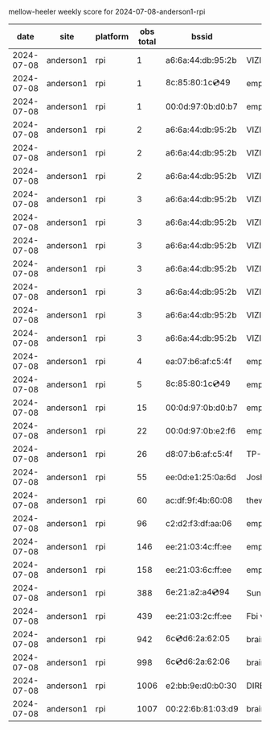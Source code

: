 mellow-heeler weekly score for 2024-07-08-anderson1-rpi

|date|site|platform|obs total|bssid|ssid|lat|lng|
|--|--|--|--|--|--|--|--|
|2024-07-08|anderson1|rpi|1|a6:6a:44:db:95:2b|VIZIOCastAudio2577|40.41746|-122.24048|
|2024-07-08|anderson1|rpi|1|8c:85:80:1c:cd:49|empty_ssid|40.41746|-122.24048|
|2024-07-08|anderson1|rpi|1|00:0d:97:0b:d0:b7|empty_ssid|40.41746|-122.24048|
|2024-07-08|anderson1|rpi|2|a6:6a:44:db:95:2b|VIZIOCastAudio3649|40.41746|-122.24048|
|2024-07-08|anderson1|rpi|2|a6:6a:44:db:95:2b|VIZIOCastAudio6309|40.41746|-122.24048|
|2024-07-08|anderson1|rpi|2|a6:6a:44:db:95:2b|VIZIOCastAudio6386|40.41746|-122.24048|
|2024-07-08|anderson1|rpi|3|a6:6a:44:db:95:2b|VIZIOCastAudio4678|40.41746|-122.24048|
|2024-07-08|anderson1|rpi|3|a6:6a:44:db:95:2b|VIZIOCastAudio4595|40.41746|-122.24048|
|2024-07-08|anderson1|rpi|3|a6:6a:44:db:95:2b|VIZIOCastAudio1564|40.41746|-122.24048|
|2024-07-08|anderson1|rpi|3|a6:6a:44:db:95:2b|VIZIOCastAudio4054|40.41746|-122.24048|
|2024-07-08|anderson1|rpi|3|a6:6a:44:db:95:2b|VIZIOCastAudio3268|40.41746|-122.24048|
|2024-07-08|anderson1|rpi|3|a6:6a:44:db:95:2b|VIZIOCastAudio2852|40.41746|-122.24048|
|2024-07-08|anderson1|rpi|3|a6:6a:44:db:95:2b|VIZIOCastAudio1151|40.41746|-122.24048|
|2024-07-08|anderson1|rpi|4|ea:07:b6:af:c5:4f|empty_ssid|40.41746|-122.24048|
|2024-07-08|anderson1|rpi|5|8c:85:80:1c:cd:49|empty_ssid|40.41746|-122.24048|
|2024-07-08|anderson1|rpi|15|00:0d:97:0b:d0:b7|empty_ssid|40.41746|-122.24048|
|2024-07-08|anderson1|rpi|22|00:0d:97:0b:e2:f6|empty_ssid|40.41746|-122.24048|
|2024-07-08|anderson1|rpi|26|d8:07:b6:af:c5:4f|TP-Link_C54F|40.41746|-122.24048|
|2024-07-08|anderson1|rpi|55|ee:0d:e1:25:0a:6d|JoshLily|40.41746|-122.24048|
|2024-07-08|anderson1|rpi|60|ac:df:9f:4b:60:08|theweef|40.41746|-122.24048|
|2024-07-08|anderson1|rpi|96|c2:d2:f3:df:aa:06|empty_ssid|40.41746|-122.24048|
|2024-07-08|anderson1|rpi|146|ee:21:03:4c:ff:ee|empty_ssid|40.41746|-122.24048|
|2024-07-08|anderson1|rpi|158|ee:21:03:6c:ff:ee|empty_ssid|40.41746|-122.24048|
|2024-07-08|anderson1|rpi|388|6e:21:a2:a4:cd:94|SunPower21450|40.41746|-122.24048|
|2024-07-08|anderson1|rpi|439|ee:21:03:2c:ff:ee|Fbi van 13|40.41746|-122.24048|
|2024-07-08|anderson1|rpi|942|6c:cd:d6:2a:62:05|braingang2_5GEXT|40.41746|-122.24048|
|2024-07-08|anderson1|rpi|998|6c:cd:d6:2a:62:06|braingang2_2GEXT|40.41746|-122.24048|
|2024-07-08|anderson1|rpi|1006|e2:bb:9e:d0:b0:30|DIRECT-9ED03030|40.41746|-122.24048|
|2024-07-08|anderson1|rpi|1007|00:22:6b:81:03:d9|braingang2|40.41746|-122.24048|
